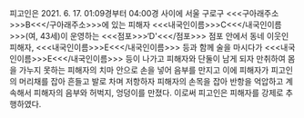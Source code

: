 피고인은 2021. 6. 17. 01:09경부터 04:00경 사이에 서울 구로구 <<<구아래주소>>>B<<</구아래주소>>>에 있는 피해자 <<<내국인이름>>>C<<</내국인이름>>>(여, 43세)이 운영하는 <<<점포>>>‘D'<<</점포>>> 점포 안에서 동네 이웃인 피해자, <<<내국인이름>>>E<<</내국인이름>>> 등과 함께 술을 마시다가 <<<내국인이름>>>E<<</내국인이름>>> 등이 나가고 피해자와 단둘이 남게 되자 만취하여 몸을 가누지 못하는 피해자의 치마 안으로 손을 넣어 음부를 만지고 이에 피해자가 피고인의 머리채를 잡아 흔들고 발로 차며 저항하자 피해자의 손목을 잡아 반항을 억압하고 계속해서 피해자의 음부와 허벅지, 엉덩이를 만졌다.
이로써 피고인은 피해자를 강제로 추행하였다.
